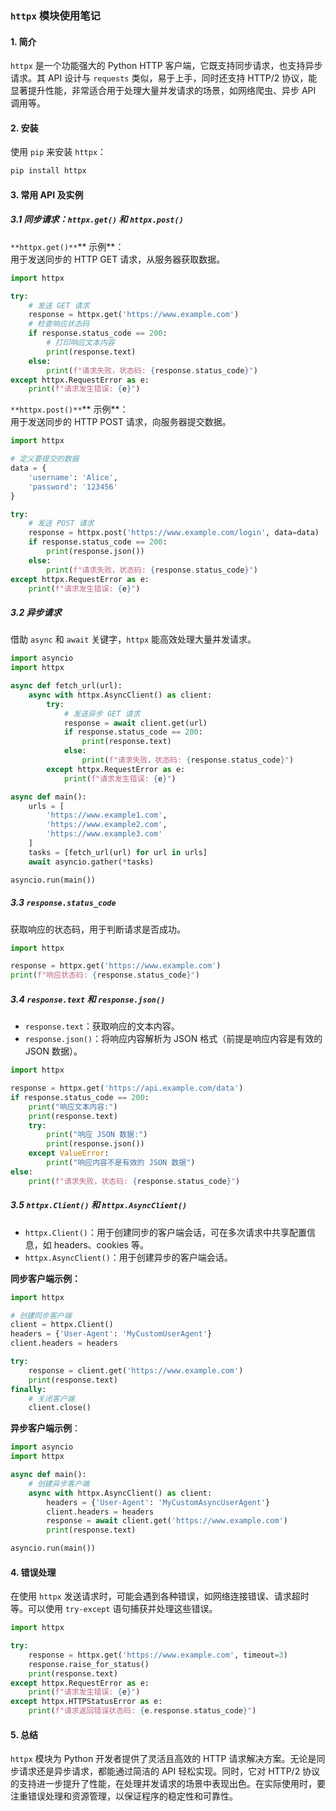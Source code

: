 ### `httpx` 模块使用笔记
#### 1. 简介
`httpx` 是一个功能强大的 Python HTTP 客户端，它既支持同步请求，也支持异步请求。其 API 设计与 `requests` 类似，易于上手，同时还支持 HTTP/2 协议，能显著提升性能，非常适合用于处理大量并发请求的场景，如网络爬虫、异步 API 调用等。

#### 2. 安装
使用 `pip` 来安装 `httpx`：

```bash
pip install httpx
```

#### 3. 常用 API 及实例
##### 3.1 同步请求：`httpx.get()` 和 `httpx.post()`
`**httpx.get()**`** 示例**：  
用于发送同步的 HTTP GET 请求，从服务器获取数据。

```python
import httpx

try:
    # 发送 GET 请求
    response = httpx.get('https://www.example.com')
    # 检查响应状态码
    if response.status_code == 200:
        # 打印响应文本内容
        print(response.text)
    else:
        print(f"请求失败，状态码: {response.status_code}")
except httpx.RequestError as e:
    print(f"请求发生错误: {e}")
```



`**httpx.post()**`** 示例**：  
用于发送同步的 HTTP POST 请求，向服务器提交数据。

```python
import httpx

# 定义要提交的数据
data = {
    'username': 'Alice',
    'password': '123456'
}

try:
    # 发送 POST 请求
    response = httpx.post('https://www.example.com/login', data=data)
    if response.status_code == 200:
        print(response.json())
    else:
        print(f"请求失败，状态码: {response.status_code}")
except httpx.RequestError as e:
    print(f"请求发生错误: {e}")
```

##### 3.2 异步请求
借助 `async` 和 `await` 关键字，`httpx` 能高效处理大量并发请求。

```python
import asyncio
import httpx

async def fetch_url(url):
    async with httpx.AsyncClient() as client:
        try:
            # 发送异步 GET 请求
            response = await client.get(url)
            if response.status_code == 200:
                print(response.text)
            else:
                print(f"请求失败，状态码: {response.status_code}")
        except httpx.RequestError as e:
            print(f"请求发生错误: {e}")

async def main():
    urls = [
        'https://www.example1.com',
        'https://www.example2.com',
        'https://www.example3.com'
    ]
    tasks = [fetch_url(url) for url in urls]
    await asyncio.gather(*tasks)

asyncio.run(main())
```

##### 3.3 `response.status_code`
获取响应的状态码，用于判断请求是否成功。

```python
import httpx

response = httpx.get('https://www.example.com')
print(f"响应状态码: {response.status_code}")
```

##### 3.4 `response.text` 和 `response.json()`
+ `response.text`：获取响应的文本内容。
+ `response.json()`：将响应内容解析为 JSON 格式（前提是响应内容是有效的 JSON 数据）。

```python
import httpx

response = httpx.get('https://api.example.com/data')
if response.status_code == 200:
    print("响应文本内容:")
    print(response.text)
    try:
        print("响应 JSON 数据:")
        print(response.json())
    except ValueError:
        print("响应内容不是有效的 JSON 数据")
else:
    print(f"请求失败，状态码: {response.status_code}")
```

##### 3.5 `httpx.Client()` 和 `httpx.AsyncClient()`
+ `httpx.Client()`：用于创建同步的客户端会话，可在多次请求中共享配置信息，如 headers、cookies 等。
+ `httpx.AsyncClient()`：用于创建异步的客户端会话。



**同步客户端示例：**

```python
import httpx

# 创建同步客户端
client = httpx.Client()
headers = {'User-Agent': 'MyCustomUserAgent'}
client.headers = headers

try:
    response = client.get('https://www.example.com')
    print(response.text)
finally:
    # 关闭客户端
    client.close()
```

  
**异步客户端示例**：

```python
import asyncio
import httpx

async def main():
    # 创建异步客户端
    async with httpx.AsyncClient() as client:
        headers = {'User-Agent': 'MyCustomAsyncUserAgent'}
        client.headers = headers
        response = await client.get('https://www.example.com')
        print(response.text)

asyncio.run(main())
```

#### 4. 错误处理
在使用 `httpx` 发送请求时，可能会遇到各种错误，如网络连接错误、请求超时等。可以使用 `try-except` 语句捕获并处理这些错误。

```python
import httpx

try:
    response = httpx.get('https://www.example.com', timeout=3)
    response.raise_for_status()
    print(response.text)
except httpx.RequestError as e:
    print(f"请求发生错误: {e}")
except httpx.HTTPStatusError as e:
    print(f"请求返回错误状态码: {e.response.status_code}")
```

#### 5. 总结
`httpx` 模块为 Python 开发者提供了灵活且高效的 HTTP 请求解决方案。无论是同步请求还是异步请求，都能通过简洁的 API 轻松实现。同时，它对 HTTP/2 协议的支持进一步提升了性能，在处理并发请求的场景中表现出色。在实际使用时，要注重错误处理和资源管理，以保证程序的稳定性和可靠性。


